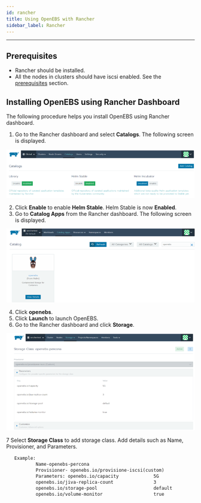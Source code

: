 ```yaml
---
id: rancher
title: Using OpenEBS with Rancher
sidebar_label: Rancher
---
```

------

## Prerequisites
- Rancher should be installed.
- All the nodes in clusters should have iscsi enabled. See the [prerequisites](/docs/next/prerequisites.html) section.

## Installing OpenEBS using Rancher Dashboard

 The following procedure helps you install OpenEBS using Rancher dashboard.
 
 1. Go to the Rancher dashboard and select **Catalogs**. The following screen is displayed.

![Helm-Enable](/docs/assets/rancher_enable_helm.PNG)


2. Click **Enable** to enable **Helm Stable**. Helm Stable is now **Enabled**.
3. Go to **Catalog Apps** from the Rancher dashboard. The following screen is displayed.

![openebs-installation](/docs/assets/rancher_openebs_install.PNG)


4. Click **openebs**.
5. Click **Launch** to launch OpenEBS.
6. Go to the Rancher dashboard and click **Storage**.

![openebs-storageclass](/docs/assets/rancher_openebs_storageclass.PNG)


7 Select **Storage Class** to add storage class. Add details such as Name, Provisioner, and Parameters.

```
   Example: 
           Name-openebs-percona
           Provisioner- openebs.io/provisione-iscsi(custom)
           Parameters: openebs.io/capacity             5G
           openebs.io/jiva-replica-count               3
           openebs.io/storage-pool                     default
           openebs.io/volume-monitor                   true
```                       
                       
           
          






<!-- Hotjar Tracking Code for https://docs.openebs.io -->
<script>
   (function(h,o,t,j,a,r){
       h.hj=h.hj||function(){(h.hj.q=h.hj.q||[]).push(arguments)};
       h._hjSettings={hjid:785693,hjsv:6};
       a=o.getElementsByTagName('head')[0];
       r=o.createElement('script');r.async=1;
       r.src=t+h._hjSettings.hjid+j+h._hjSettings.hjsv;
       a.appendChild(r);
   })(window,document,'https://static.hotjar.com/c/hotjar-','.js?sv=');
</script>
